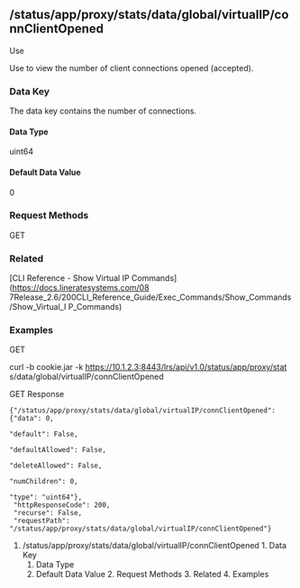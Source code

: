 ## /status/app/proxy/stats/data/global/virtualIP/connClientOpened

Use

Use to view the number of client connections opened (accepted).

### Data Key

The data key contains the number of connections.

#### Data Type

uint64

#### Default Data Value

0

### Request Methods

GET

### Related

[CLI Reference - Show Virtual IP Commands](https://docs.lineratesystems.com/08
7Release_2.6/200CLI_Reference_Guide/Exec_Commands/Show_Commands/Show_Virtual_I
P_Commands)

### Examples

GET

curl -b cookie.jar -k https://10.1.2.3:8443/lrs/api/v1.0/status/app/proxy/stat
s/data/global/virtualIP/connClientOpened

GET Response

    
    {"/status/app/proxy/stats/data/global/virtualIP/connClientOpened": {"data": 0,
                                                                         "default": False,
                                                                         "defaultAllowed": False,
                                                                         "deleteAllowed": False,
                                                                         "numChildren": 0,
                                                                         "type": "uint64"},
     "httpResponseCode": 200,
     "recurse": False,
     "requestPath": "/status/app/proxy/stats/data/global/virtualIP/connClientOpened"}
    

  1. /status/app/proxy/stats/data/global/virtualIP/connClientOpened
    1. Data Key
      1. Data Type
      2. Default Data Value
    2. Request Methods
    3. Related
    4. Examples

